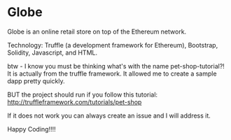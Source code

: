 # Globe

Globe is an online retail store on top of the Ethereum network. 

Technology: Truffle (a development framework for Ethereum), Bootstrap, Solidity, Javascript, and HTML.

btw - I know you must be thinking what's with the name pet-shop-tutorial?!
It is actually from the truffle framework. It allowed me to create a sample dapp pretty quickly.

BUT the project should run if you follow this tutorial: http://truffleframework.com/tutorials/pet-shop

If it does not work you can always create an issue and I will address it.

Happy Coding!!!!
